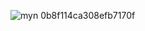 ![myn 0b8f114ca308efb7170f](https://github.com/jayantsB123/E-COMMERCE-WEBSITE/assets/97082996/04e29de8-6af9-4f09-ab49-bde3fcd86fa9)
